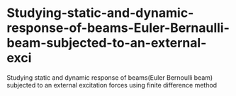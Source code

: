 # Studying-static-and-dynamic-response-of-beams-Euler-Bernaulli-beam-subjected-to-an-external-exci
Studying static and dynamic response of  beams(Euler Bernoulli beam) subjected to an external excitation forces using finite difference method
